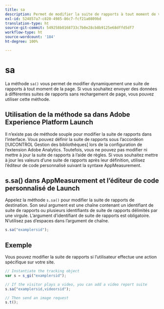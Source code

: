 ```yaml
---
title: sa
description: Permet de modifier la suite de rapports à tout moment de votre mise en œuvre.
exl-id: 524857a7-c820-4985-86c7-fcf21a0809bd
translation-type: ht
source-git-commit: 549258b0168733c7b0e28cb8b9125e68dffd5df7
workflow-type: ht
source-wordcount: '184'
ht-degree: 100%

---
```


# sa

La méthode `sa()` vous permet de modifier dynamiquement une suite de rapports à tout moment de la page. Si vous souhaitez envoyer des données à différentes suites de rapports sans rechargement de page, vous pouvez utiliser cette méthode.

## Utilisation de la méthode sa dans Adobe Experience Platform Launch

Il n’existe pas de méthode souple pour modifier la suite de rapports dans l’interface. Vous pouvez définir la suite de rapports sous l’accordéon [!UICONTROL Gestion des bibliothèques] lors de la configuration de l’extension Adobe Analytics. Toutefois, vous ne pouvez pas modifier ni mettre à jour la suite de rapports à l’aide de règles. Si vous souhaitez mettre à jour les valeurs d’une suite de rapports après leur définition, utilisez l’éditeur de code personnalisé suivant la syntaxe AppMeasurement.

## s.sa() dans AppMeasurement et l’éditeur de code personnalisé de Launch

Appelez la méthode `s.sa()` pour modifier la suite de rapports de destination. Son seul argument est une chaîne contenant un identifiant de suite de rapports ou plusieurs identifiants de suite de rapports délimités par une virgule. L’argument d’identifiant de suite de rapports est obligatoire. N’utilisez pas d’espaces dans l’argument de chaîne.

```js
s.sa("examplersid");
```

## Exemple

Vous pouvez modifier la suite de rapports si l’utilisateur effectue une action spécifique sur votre site.

```js
// Instantiate the tracking object
var s = s_gi("examplersid");

// If the visitor plays a video, you can add a video report suite
s.sa("examplersid,videorsid");

// Then send an image request
s.t();
```
